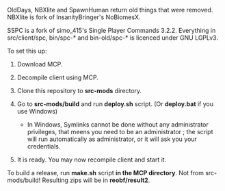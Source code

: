 OldDays, NBXlite and SpawnHuman return old things that were removed.
NBXlite is fork of InsanityBringer's NoBiomesX.

SSPC is a fork of simo_415's Single Player Commands 3.2.2.
Everything in src/client/spc, bin/spc-* and bin-old/spc-* is licenced under GNU LGPLv3.

To set this up:

1.  Download MCP.

2.  Decompile client using MCP.

3.  Clone this repository to **src-mods** directory.

4.  Go to **src-mods/build** and run **deploy.sh** script. (Or **deploy.bat** if you use Windows)
    * In Windows, Symlinks cannot be done without any administrator privileges, that meens you need to be an administrator ; the script will run automatically as administrator, or it will ask you your credentials.

5.  It is ready. You may now recompile client and start it.

To build a release, run **make.sh** script **in the MCP directory**. Not from src-mods/build!
Resulting zips will be in **reobf/result2**.
